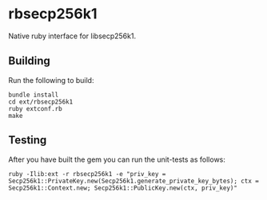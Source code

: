 # rbsecp256k1

Native ruby interface for libsecp256k1.

## Building

Run the following to build:

```
bundle install
cd ext/rbsecp256k1
ruby extconf.rb
make
```

## Testing

After you have built the gem you can run the unit-tests as follows:

```
ruby -Ilib:ext -r rbsecp256k1 -e "priv_key = Secp256k1::PrivateKey.new(Secp256k1.generate_private_key_bytes); ctx = Secp256k1::Context.new; Secp256k1::PublicKey.new(ctx, priv_key)"
```
